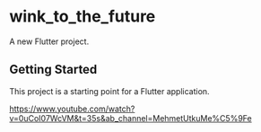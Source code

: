 # wink_to_the_future

A new Flutter project.

## Getting Started

This project is a starting point for a Flutter application.


https://www.youtube.com/watch?v=0uCoI07WcVM&t=35s&ab_channel=MehmetUtkuMe%C5%9Fe
